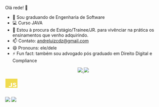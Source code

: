 Olá rede! 👋


- 🔭 Sou graduando de Engenharia de Software 
- 💻 Curso JAVA
- 👯 Estou à procura de Estágio/Trainee/JR. para vivênciar na prática os ensinamentos que venho adquirindo.
- 📫 Contato: andreluizcdz@gmail.com
- 😄 Pronouns: ele/dele
- ⚡ Fun fact: também sou advogado pós graduado em Direito Digital e Compliance

<div align="center">
  <a href="https://github.com/AndreNascimento89">
  <img height="180em" src="https://github-readme-stats.vercel.app/api?username=AndreNascimento89&show_icons=false&theme=dark&include_all_commits=true&count_private=true"/>
  <img height="180em" src="https://github-readme-stats.vercel.app/api/top-langs/?username=AndreNascimento89&layout=compact&langs_count=7&theme=dark"/>
</div>
  
<div style="display: inline_block"><br>
  <img align="center" alt="Rafa-Js" height="30" width="40" src="https://raw.githubusercontent.com/devicons/devicon/master/icons/javascript/javascript-plain.svg">
  
  
  ##
  
  <div> 
  <a href = "mailto:andreluizcdz@gmail.com"><img src="https://img.shields.io/badge/-Gmail-%23333?style=for-the-badge&logo=gmail&logoColor=white" target="_blank"></a>
  <a href="https://www.linkedin.com/in/andr%C3%A9-luiz-do-nascimento-lopes-647746165/" target="_blank"><img src="https://img.shields.io/badge/-LinkedIn-%230077B5?style=for-the-badge&logo=linkedin&logoColor=white" target="_blank"></a>
